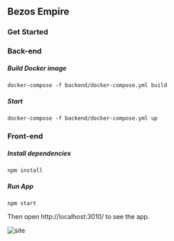 ## Bezos Empire

### Get Started

### Back-end

##### Build Docker image

`docker-compose -f backend/docker-compose.yml build`

##### Start

`docker-compose -f backend/docker-compose.yml up`

### Front-end

##### Install dependencies

`npm install`

##### Run App

`npm start`

Then open http://localhost:3010/ to see the app.

![site](https://user-images.githubusercontent.com/11355392/91057785-ad920e80-e5f5-11ea-8e22-f915b54baa80.gif)
